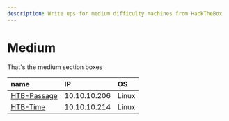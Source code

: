 ```yaml
---
description: Write ups for medium difficulty machines from HackTheBox
---
```


# Medium

That's the medium section boxes

| name                          | IP           | OS    |
| :---------------------------- | :----------- | :---- |
| [HTB-Passage](htb-passage.md) | 10.10.10.206 | Linux |
| [HTB-Time](htb-time.md)       | 10.10.10.214 | Linux |

